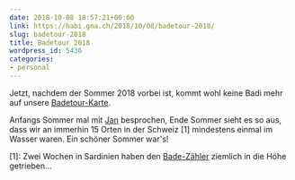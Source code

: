 ```yaml
---
date: 2018-10-08 18:57:21+00:00
link: https://habi.gna.ch/2018/10/08/badetour-2018/
slug: badetour-2018
title: Badetour 2018
wordpress_id: 5436
categories:
- personal
---
```


Jetzt, nachdem der Sommer 2018 vorbei ist, kommt wohl keine Badi mehr auf unsere [Badetour-Karte](http://umap.osm.ch/en/map/badetour-2018_1343).

Anfangs Sommer mal mit [Jan](https://pieceoplastic.com/) besprochen, Ende Sommer sieht es so aus, dass wir an immerhin 15 Orten in der Schweiz [1] mindestens einmal im Wasser waren.
Ein schöner Sommer war's!



[1]: Zwei Wochen in Sardinien haben den [Bade-Zähler](https://www.strava.com/athletes/5054491/training/log?sport=Triathlon&include_commutes=false#2018y10m) ziemlich in die Höhe getrieben...
